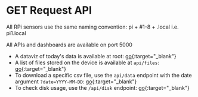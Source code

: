 # GET Request API

All RPi sensors use the same naming convention: pi + #1-8 + .local i.e. pi1.local

All APIs and dashboards are available on port 5000

* A dataviz of today's data is available at root: [go](http://pi1.local:5000){:target="_blank"}
* A list of files stored on the device is available at `api/files`: [go](http://pi1.local:5000/api/files){:target="_blank"}
* To download a specific csv file, use the `api/data` endpoint with the date argument `?date=YYYY-MM-DD`: [go](http://pi1.local:5000/api/data?date=2025-04-6){:target="_blank"}
* To check disk usage, use the `/api/disk` endpoint: [go](http://pi1.local:5000/api/disk){:target="_blank"}
